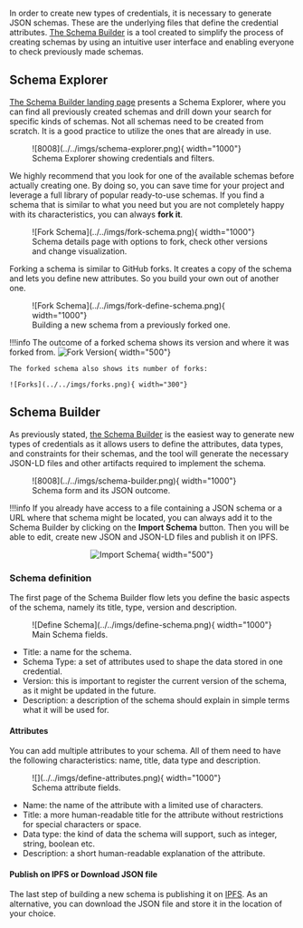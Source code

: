 In order to create new types of credentials, it is necessary to generate JSON schemas. These are the underlying files that define the credential attributes. 
[The Schema Builder](https://schema-builder-test.polygonid.me/) is a tool created to simplify the process of creating schemas by using an intuitive user interface and enabling everyone to check previously made schemas.

## Schema Explorer
[The Schema Builder landing page](https://schema-builder-test.polygonid.me/) presents a Schema Explorer, where you can find all previously created schemas and drill down your search for specific kinds of schemas. Not all schemas need to be created from scratch. It is a good practice to utilize the ones that are already in use.

<figure markdown>
  ![8008](../../imgs/schema-explorer.png){ width="1000"}
  <figcaption>Schema Explorer showing credentials and filters.</figcaption>
</figure>

We highly recommend that you look for one of the available schemas before actually creating one. By doing so, you can save time for your project and leverage a full library of popular ready-to-use schemas.
If you find a schema that is similar to what you need but you are not completely happy with its characteristics, you can always **fork it**.

<figure markdown>
  ![Fork Schema](../../imgs/fork-schema.png){ width="1000"}
  <figcaption>Schema details page with options to fork, check other versions and change visualization.</figcaption>
</figure>

Forking a schema is similar to GitHub forks. It creates a copy of the schema and lets you define new attributes. So you build your own out of another one.  

<figure markdown>
  ![Fork Schema](../../imgs/fork-define-schema.png){ width="1000"}
  <figcaption>Building a new schema from a previously forked one.</figcaption>
</figure>

!!!info
    The outcome of a forked schema shows its version and where it was forked from.
    ![Fork Version](../../imgs/fork-versions.png){ width="500"}

    The forked schema also shows its number of forks:

    ![Forks](../../imgs/forks.png){ width="300"}



## Schema Builder
As previously stated, [the Schema Builder](https://schema-builder-test.polygonid.me/builder) is the easiest way to generate new types of credentials as it allows users to define the attributes, data types, and constraints for their schemas, and the tool will generate the necessary JSON-LD files and other artifacts required to implement the schema.


<figure markdown>
  ![8008](../../imgs/schema-builder.png){ width="1000"}
  <figcaption>Schema form and its JSON outcome.</figcaption>
</figure>

!!!info
    If you already have access to a file containing a JSON schema or a URL where that schema might be located, you can always add it to the Schema Builder by clicking on the **Import Schema** button. Then you will be able to edit, create new JSON and JSON-LD files and publish it on IPFS.  
    <div align = "center">
    ![Import Schema](../../imgs/import-schema.png){ width="500"}
    </div>

### Schema definition
The first page of the Schema Builder flow lets you define the basic aspects of the schema, namely its title, type, version and description.

<figure markdown>
  ![Define Schema](../../imgs/define-schema.png){ width="1000"}
  <figcaption>Main Schema fields.</figcaption>
</figure>

- Title: a name for the schema.
- Schema Type: a set of attributes used to shape the data stored in one credential. 
- Version: this is important to register the current version of the schema, as it might be updated in the future.
- Description: a description of the schema should explain in simple terms what it will be used for. 

#### Attributes
You can add multiple attributes to your schema. All of them need to have the following characteristics: name, title, data type and description.

<figure markdown>
  ![](../../imgs/define-attributes.png){ width="1000"}
  <figcaption>Schema attribute fields.</figcaption>
</figure>

- Name: the name of the attribute with a limited use of characters.
- Title: a more human-readable title for the attribute without restrictions for special characters or space.
- Data type: the kind of data the schema will support, such as integer, string, boolean etc.
- Description: a short human-readable explanation of the attribute.

#### Publish on IPFS or Download JSON file
The last step of building a new schema is publishing it on [IPFS](https://ipfs.tech/). As an alternative, you can download the JSON file and store it in the location of your choice.

